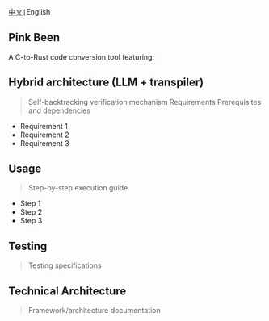[中文](/README.md)` | `English

## Pink Been
A C-to-Rust code conversion tool featuring:

## Hybrid architecture (LLM + transpiler)
> Self-backtracking verification mechanism Requirements Prerequisites and dependencies

* Requirement 1
* Requirement 2
* Requirement 3

## Usage
> Step-by-step execution guide

* Step 1
* Step 2
* Step 3

## Testing
> Testing specifications

## Technical Architecture
> Framework/architecture documentation